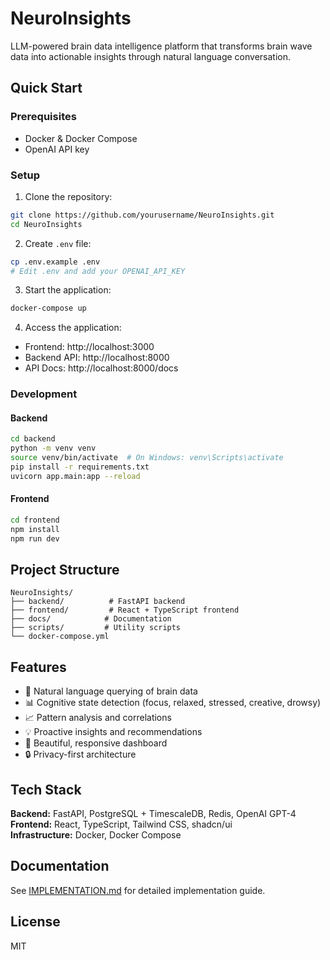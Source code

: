 # NeuroInsights

LLM-powered brain data intelligence platform that transforms brain wave data into actionable insights through natural language conversation.

## Quick Start

### Prerequisites
- Docker & Docker Compose
- OpenAI API key

### Setup

1. Clone the repository:
```bash
git clone https://github.com/yourusername/NeuroInsights.git
cd NeuroInsights
```

2. Create `.env` file:
```bash
cp .env.example .env
# Edit .env and add your OPENAI_API_KEY
```

3. Start the application:
```bash
docker-compose up
```

4. Access the application:
- Frontend: http://localhost:3000
- Backend API: http://localhost:8000
- API Docs: http://localhost:8000/docs

### Development

#### Backend
```bash
cd backend
python -m venv venv
source venv/bin/activate  # On Windows: venv\Scripts\activate
pip install -r requirements.txt
uvicorn app.main:app --reload
```

#### Frontend
```bash
cd frontend
npm install
npm run dev
```

## Project Structure

```
NeuroInsights/
├── backend/          # FastAPI backend
├── frontend/         # React + TypeScript frontend
├── docs/            # Documentation
├── scripts/         # Utility scripts
└── docker-compose.yml
```

## Features

- 🧠 Natural language querying of brain data
- 📊 Cognitive state detection (focus, relaxed, stressed, creative, drowsy)
- 📈 Pattern analysis and correlations
- 💡 Proactive insights and recommendations
- 📱 Beautiful, responsive dashboard
- 🔒 Privacy-first architecture

## Tech Stack

**Backend:** FastAPI, PostgreSQL + TimescaleDB, Redis, OpenAI GPT-4  
**Frontend:** React, TypeScript, Tailwind CSS, shadcn/ui  
**Infrastructure:** Docker, Docker Compose

## Documentation

See [IMPLEMENTATION.md](./IMPLEMENTATION.md) for detailed implementation guide.

## License

MIT

